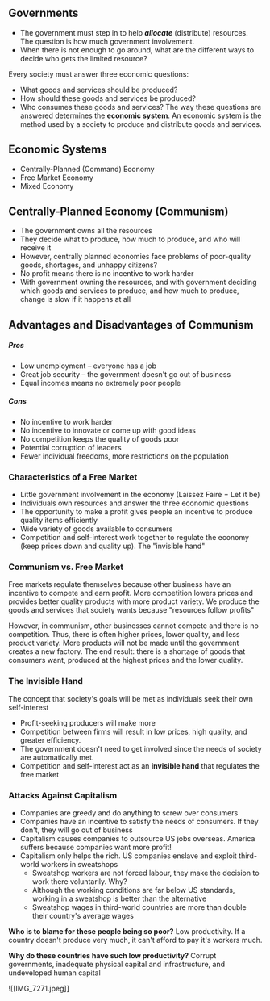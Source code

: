## Governments
- The government must step in to help ***allocate*** (distribute) resources. The question is how much government involvement.
- When there is not enough to go around, what are the different ways to decide who gets the limited resource?

Every society must answer three economic questions:
- What goods and services should be produced?
- How should these goods and services be produced?
- Who consumes these goods and services?
The way these questions are answered determines the **economic system**. An economic system is the method used by a society to produce and distribute goods and services.
## Economic Systems
- Centrally-Planned (Command) Economy
- Free Market Economy
- Mixed Economy
## Centrally-Planned Economy (Communism)
- The government owns all the resources
- They decide what to produce, how much to produce, and who will receive it
- However, centrally planned economies face problems of poor-quality goods, shortages, and unhappy citizens?
- No profit means there is no incentive to work harder
- With government owning the resources, and with government deciding which goods and services to produce, and how much to produce, change is slow if it happens at all

## Advantages and Disadvantages of Communism
##### Pros
- Low unemployment – everyone has a job
- Great job security – the government doesn't go out of business
- Equal incomes means no extremely poor people
##### Cons
- No incentive to work harder
- No incentive to innovate or come up with good ideas
- No competition keeps the quality of goods poor
- Potential corruption of leaders
- Fewer individual freedoms, more restrictions on the population

### Characteristics of a Free Market
- Little government involvement in the economy (Laissez Faire = Let it be)
- Individuals own resources and answer the three economic questions
- The opportunity to make a profit gives people an incentive to produce quality items efficiently
- Wide variety of goods available to consumers
- Competition and self-interest work together to regulate the economy (keep prices down and quality up). The "invisible hand"

### Communism vs. Free Market
Free markets regulate themselves because other business have an incentive to compete and earn profit. More competition lowers prices and provides better quality products with more product variety. We produce the goods and services that society wants because "resources follow profits"

However, in communism, other businesses cannot compete and there is no competition. Thus, there is often higher prices, lower quality, and less product variety. More products will not be made until the government creates a new factory. The end result: there is a shortage of goods that consumers want, produced at the highest prices and the lower quality.

### The Invisible Hand
The concept that society's goals will be met as individuals seek their own self-interest
- Profit-seeking producers will make more
- Competition between firms will result in low prices, high quality, and greater efficiency.
- The government doesn't need to get involved since the needs of society are automatically met.
- Competition and self-interest act as an **invisible hand** that regulates the free market

### Attacks Against Capitalism
- Companies are greedy and do anything to screw over consumers
- Companies have an incentive to satisfy the needs of consumers. If they don't, they will go out of business
- Capitalism causes companies to outsource US jobs overseas. America suffers because companies want more profit!
- Capitalism only helps the rich. US companies enslave and exploit third-world workers in sweatshops
	- Sweatshop workers are not forced labour, they make the decision to work there voluntarily. Why?
	- Although the working conditions are far below US standards, working in a sweatshop is better than the alternative
	- Sweatshop wages in third-world countries are more than double their country's average wages

**Who is to blame for these people being so poor?** Low productivity. If a country doesn't produce very much, it can't afford to pay it's workers much.

**Why do these countries have such low productivity?** Corrupt governments, inadequate physical capital and infrastructure, and undeveloped human capital

![[IMG_7271.jpeg]]



